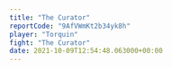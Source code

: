 ```yaml
---
title: "The Curator"
reportCode: "9AfVWmKt2b34yk8h"
player: "Torquin"
fight: "The Curator"
date: 2021-10-09T12:54:48.063000+00:00
---
```

